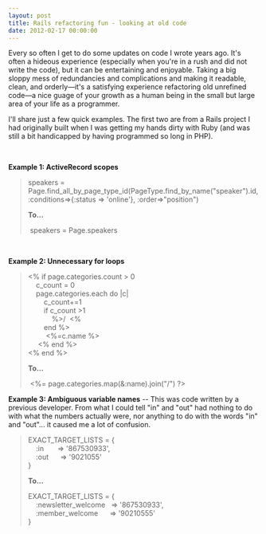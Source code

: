 ```yaml
---
layout: post
title: Rails refactoring fun - looking at old code
date: 2012-02-17 00:00:00
---
```


<p>
	Every so often I get to do some updates on code I wrote years ago. It&#39;s often a hideous experience (especially when you&#39;re in a rush and did not write the code), but it can be entertaining and enjoyable. Taking a big sloppy mess of redundancies and complications and making it readable, clean, and orderly&mdash;it&#39;s a satisfying experience refactoring old unrefined code&mdash;a nice guage of your growth as a human being in the small but large area of your life as a programmer.</p>
<p>
	I&#39;ll share just a few quick examples. The first two are from a Rails project I had originally built when I was getting my hands dirty with Ruby (and was still a bit handicapped by having programmed so long in PHP).</p>
<p>
	&nbsp;</p>
<p>
	<strong>Example 1: ActiveRecord scopes</strong></p>
<blockquote>
	<p>
		speakers = Page.find_all_by_page_type_id(PageType.find_by_name(&quot;speaker&quot;).id, :conditions=&gt;{:status =&gt; &#39;online&#39;}, :order=&gt;&quot;position&quot;)</p>
	<p>
		<strong>To...</strong></p>
	<p>
		&nbsp;speakers = Page.speakers</p>
</blockquote>
<p>
	&nbsp;</p>
<p>
	<strong>Example 2: Unnecessary for loops</strong></p>
<blockquote>
	<p>
		&lt;%&nbsp;if page.categories.count &gt; 0<br />
		&nbsp; &nbsp; c_count = 0<br />
		&nbsp; &nbsp; page.categories.each do |c|<br />
		&nbsp; &nbsp; &nbsp; &nbsp; c_count+=1<br />
		&nbsp; &nbsp; &nbsp; &nbsp; if c_count &gt;1&nbsp;<br />
		&nbsp; &nbsp; &nbsp; &nbsp; &nbsp; &nbsp; %&gt;/ &nbsp;&lt;%<br />
		&nbsp; &nbsp; &nbsp; &nbsp; end %&gt;<br />
		&nbsp; &nbsp; &nbsp; &nbsp; &nbsp;&lt;%=c.name %&gt;<br />
		&nbsp; &nbsp; &nbsp;&lt;%&nbsp;end&nbsp;%&gt;<br />
		&lt;%&nbsp;end&nbsp;%&gt;</p>
	<p>
		<strong>To...</strong></p>
	&nbsp;&lt;%= page.categories.map(&amp;:name).join(&quot;/&quot;) ?&gt;</blockquote>
<p>
	<strong>Example 3: Ambiguous variable names</strong> -- This was code written by a previous developer. From what I could tell &quot;in&quot; and &quot;out&quot; had nothing to do with what the numbers actually were, nor anything to do with the words &quot;in&quot; and &quot;out&quot;... it caused me a lot of confusion.</p>
<blockquote>
	<p>
		EXACT_TARGET_LISTS = {<br />
		&nbsp; &nbsp; :in &nbsp; &nbsp; &nbsp; =&gt; &#39;867530933&#39;,<br />
		&nbsp; &nbsp; :out &nbsp; &nbsp; &nbsp;=&gt; &#39;9021055&#39;<br />
		}</p>
	<p>
		<b>To...</b></p>
	EXACT_TARGET_LISTS = {<br />
	&nbsp; &nbsp; :newsletter_welcome &nbsp; =&gt; &#39;867530933&#39;,<br />
	&nbsp; &nbsp; :member_welcome &nbsp; &nbsp; &nbsp;=&gt; &#39;90210555&#39;<br />
	}</blockquote>

